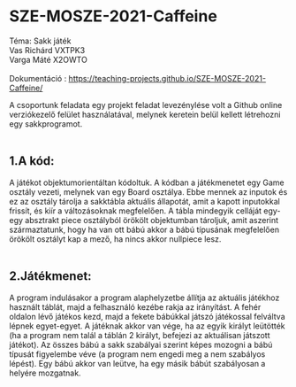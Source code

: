 # SZE-MOSZE-2021-Caffeine
Téma: Sakk játék
<br/>
Vas Richárd VXTPK3 <br/>
Varga Máté X2OWTO <br/>
<br/>
Dokumentáció : https://teaching-projects.github.io/SZE-MOSZE-2021-Caffeine/ <br/>

A csoportunk feladata egy projekt feladat levezénylése volt a Github online verziókezelő felület használatával, melynek keretein belül kellett létrehozni egy sakkprogramot.<br/>
<br/> 
## 1.A kód:<br/>
A játékot objektumorientáltan kódoltuk. A kódban a játékmenetet egy Game osztály vezeti, melynek van egy Board osztálya. Ebbe mennek az inputok és ez az osztály tárolja a sakktábla aktuális állapotát, amit a kapott inputokkal frissít, és kiír a változásoknak megfelelően. A tábla mindegyik celláját egy-egy absztrakt piece osztályból örökölt objektumban tároljuk, amit aszerint származtatunk, hogy ha van ott bábú akkor a bábú típusának megfelelően örökölt osztályt kap a mező, ha nincs akkor nullpiece lesz.<br/>
<br/>
## 2.Játékmenet:<br/>
A program indulásakor a program alaphelyzetbe állítja az aktuális játékhoz használt táblát, majd a felhasználó kezébe rakja az irányítást. A fehér oldalon lévő játékos kezd, majd a fekete bábúkkal játszó játékossal felváltva lépnek egyet-egyet. A játéknak akkor van vége, ha az egyik királyt leütötték (ha a program nem talál a táblán 2 királyt, befejezi az aktuálisan játszott játékot). Az összes bábú a sakk szabályai szerint képes mozogni a bábú típusát figyelembe véve (a program nem engedi meg a nem szabályos lépést). Egy bábú akkor van leütve, ha egy másik bábút szabályosan a helyére mozgatnak.
